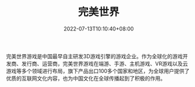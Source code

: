 ﻿---
weight: 
title: "完美世界"
description: "完美世界游戏是中国最早自主研发3D游戏引擎的游戏企业。作为全球化的游戏开发商、发行商、运营商，完美世界游戏在端游、手游、主机游戏、VR游戏以及云游戏等多个领域进行布局，旗下产品出口100多个国家和地区，为全球用户提供了优质的互联网文化内容，也为中国文化在全球传播起到了积极的作用。"
date: 2022-07-13T10:10:40+08:00
lastmod: 2022-07-13T10:10:40+08:00
draft: false
authors: ["Cindy"]
featuredImage: "93.png"
link: "https://www.wanmei.com/"
tags: ["完美世界","NFT游戏"]
categories: ["navigation"]
navigation: ["NFT游戏"]
lightgallery: true
toc: true
pinned: false
recommend: false
recommend1: false
---
完美世界游戏是中国最早自主研发3D游戏引擎的游戏企业。作为全球化的游戏开发商、发行商、运营商，完美世界游戏在端游、手游、主机游戏、VR游戏以及云游戏等多个领域进行布局，旗下产品出口100多个国家和地区，为全球用户提供了优质的互联网文化内容，也为中国文化在全球传播起到了积极的作用。
